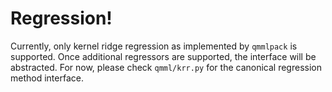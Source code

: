 # Regression!

Currently, only kernel ridge regression as implemented by
`qmmlpack` is supported. Once additional regressors are
supported, the interface will be abstracted. For now, please
check `qmml/krr.py` for the canonical regression method
interface.
